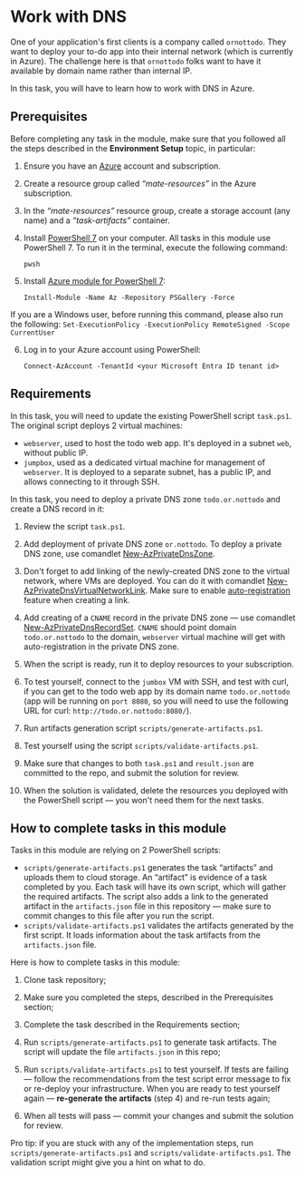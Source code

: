 # Work with DNS

One of your application's first clients is a company called `ornottodo`. They want to deploy your to-do app into their internal network (which is currently in Azure). The challenge here is that `ornottodo` folks want to have it available by domain name rather than internal IP. 

In this task, you will have to learn how to work with DNS in Azure.  

## Prerequisites

Before completing any task in the module, make sure that you followed all the steps described in the **Environment Setup** topic, in particular: 

1. Ensure you have an [Azure](https://azure.microsoft.com/en-us/free/) account and subscription.

2. Create a resource group called *“mate-resources”* in the Azure subscription.

3. In the *“mate-resources”* resource group, create a storage account (any name) and a *“task-artifacts”* container.

4. Install [PowerShell 7](https://learn.microsoft.com/en-us/powershell/scripting/install/installing-powershell?view=powershell-7.4) on your computer. All tasks in this module use PowerShell 7. To run it in the terminal, execute the following command: 
    ```
    pwsh
    ```

5. Install [Azure module for PowerShell 7](https://learn.microsoft.com/en-us/powershell/azure/install-azure-powershell?view=azps-11.3.0): 
    ```
    Install-Module -Name Az -Repository PSGallery -Force
    ```
If you are a Windows user, before running this command, please also run the following: 
    ```
    Set-ExecutionPolicy -ExecutionPolicy RemoteSigned -Scope CurrentUser
    ```

6. Log in to your Azure account using PowerShell:
    ```
    Connect-AzAccount -TenantId <your Microsoft Entra ID tenant id>
    ```

## Requirements

In this task, you will need to update the existing PowerShell script `task.ps1`. The original script deploys 2 virtual machines: 

- `webserver`, used to host the todo web app. It's deployed in a subnet `web`, without public IP.
- `jumpbox`, used as a dedicated virtual machine for management of `webserver`. It is deployed to a separate subnet, has a public IP, and allows connecting to it through SSH.  

In this task, you need to deploy a private DNS zone `todo.or.nottodo` and create a DNS record in it: 

1. Review the script `task.ps1`.  

2. Add deployment of private DNS zone `or.nottodo`. To deploy a private DNS zone, use comandlet [New-AzPrivateDnsZone](https://learn.microsoft.com/en-us/powershell/module/az.privatedns/new-azprivatednszone?view=azps-12.0.0). 

3. Don't forget to add linking of the newly-created DNS zone to the virtual network, where VMs are deployed. You can do it with comandlet [New-AzPrivateDnsVirtualNetworkLink](https://learn.microsoft.com/en-us/powershell/module/az.privatedns/new-azprivatednsvirtualnetworklink?view=azps-12.0.0). Make sure to enable [auto-registration](https://learn.microsoft.com/en-us/azure/dns/private-dns-autoregistration) feature when creating a link. 

4. Add creating of a `CNAME` record in the private DNS zone — use comandlet [New-AzPrivateDnsRecordSet](https://learn.microsoft.com/en-us/powershell/module/az.privatedns/new-azprivatednsrecordset?view=azps-12.0.0). `CNAME` should point domain `todo.or.nottodo` to the domain, `webserver` virtual machine will get with auto-registration in the private DNS zone. 

5. When the script is ready, run it to deploy resources to your subscription.

6. To test yourself, connect to the `jumbox` VM with SSH, and test with curl, if you can get to the todo web app by its domain name `todo.or.nottodo` (app will be running on `port 8080`, so you will need to use the following URL for curl: `http://todo.or.nottodo:8080/`). 

7. Run artifacts generation script `scripts/generate-artifacts.ps1`.

8. Test yourself using the script `scripts/validate-artifacts.ps1`.

9. Make sure that changes to both `task.ps1` and `result.json` are committed to the repo, and submit the solution for review. 

10. When the solution is validated, delete the resources you deployed with the PowerShell script — you won't need them for the next tasks. 


## How to complete tasks in this module 

Tasks in this module are relying on 2 PowerShell scripts: 

- `scripts/generate-artifacts.ps1` generates the task “artifacts” and uploads them to cloud storage. An “artifact” is evidence of a task completed by you. Each task will have its own script, which will gather the required artifacts. The script also adds a link to the generated artifact in the `artifacts.json` file in this repository — make sure to commit changes to this file after you run the script. 
- `scripts/validate-artifacts.ps1` validates the artifacts generated by the first script. It loads information about the task artifacts from the `artifacts.json` file.

Here is how to complete tasks in this module:

1. Clone task repository;

2. Make sure you completed the steps, described in the Prerequisites section;

3. Complete the task described in the Requirements section;

4. Run `scripts/generate-artifacts.ps1` to generate task artifacts. The script will update the file `artifacts.json` in this repo;

5. Run `scripts/validate-artifacts.ps1` to test yourself. If tests are failing — follow the recommendations from the test script error message to fix or re-deploy your infrastructure. When you are ready to test yourself again — **re-generate the artifacts** (step 4) and re-run tests again; 

6. When all tests will pass — commit your changes and submit the solution for review. 

Pro tip: if you are stuck with any of the implementation steps, run `scripts/generate-artifacts.ps1` and `scripts/validate-artifacts.ps1`. The validation script might give you a hint on what to do.  

